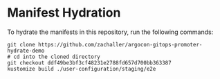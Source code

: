 # Manifest Hydration

To hydrate the manifests in this repository, run the following commands:

```shell
git clone https://github.com/zachaller/argocon-gitops-promoter-hydrate-demo
# cd into the cloned directory
git checkout ddf49be3bf3cf48231e2788fd657d700bb363387
kustomize build ./user-configuration/staging/e2e
```
